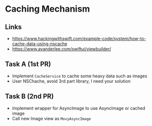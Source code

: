 # Caching Mechanism

## Links

- https://www.hackingwithswift.com/example-code/system/how-to-cache-data-using-nscache
- https://www.avanderlee.com/swiftui/viewbuilder/

## Task A (1st PR)

- Implement `CacheService` to cache some heavy data such as images
- User NSChache, avoid 3rd part library, I need your solution

## Task B (2nd PR)

- Implement wrapper for AsyncImage to use AsyncImage or cached image
- Call new Image view as `MovyAsyncImage`
